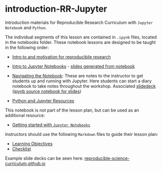 # introduction-RR-Jupyter
Introduction materials for Reproducible Research Curriculum with `Jupyter Notebook` and `Python`.

The individual segments of this lesson are contained in `.ipynb` files, located in the notebooks folder. These notebook lessons are designed to be taught in the following order:
- [Intro to and motivation for reproducibile research](https://github.com/Reproducible-Science-Curriculum/introduction-RR-Jupyter/blob/gh-pages/notebooks/Intro-to-reproducible-research.ipynb)
- [Intro to Jupyter Notebooks](https://github.com/Reproducible-Science-Curriculum/introduction-RR-Jupyter/blob/gh-pages/notebooks/Jupyter_Intro_Background.ipynb) - [slides generated from notebook](https://github.com/Reproducible-Science-Curriculum/introduction-RR-Jupyter/blob/gh-pages/slides/Jupyter_Intro_Background.slides.html)
- [Navigating the Notebook](https://github.com/Reproducible-Science-Curriculum/introduction-RR-Jupyter/blob/gh-pages/notebooks/Navigating%20the%20notebook%20-%20instructor%20script.ipynb): These are notes to the instructor to get students up and running with Jupyter. Here students can start a diary notebook to take notes throughout the workshop.  Associated [slidedeck](https://github.com/Reproducible-Science-Curriculum/introduction-RR-Jupyter/blob/master/slides/Workshop%20slides%20-%20using%20the%20notebooks.slides.html) ([ipynb source notebook for slides](https://github.com/Reproducible-Science-Curriculum/introduction-RR-Jupyter/blob/master/notebooks/Workshop%20slides%20-%20using%20the%20notebooks.ipynb))

- [Python and Jupyter Resources](https://github.com/Reproducible-Science-Curriculumintroduction-RR-Jupyter/blob/gh-pages/Resources.ipynb)

This notebook is not part of the lesson plan, but can be used as an additional resource:
- [Getting started with `Jupyter Notebooks`](https://github.com/Reproducible-Science-Curriculum/introduction-RR-Jupyter/blob/gh-pages/notebooks/getting_started_with_jupyter_notebooks.ipynb)

Instructors should use the following `Markdown` files to guide their lesson plan:
- [Learning Objectives](https://github.com/Reproducible-Science-Curriculum/introduction-RR-Jupyter/blob/gh-pages/learningObjectives.md)
- [Checklist](https://github.com/Reproducible-Science-Curriculum/introduction-RR-Jupyter/blob/gh-pages/Intro-checklist.md)

Example slide decks can be seen here: [reproducible-science-curriculum.github.io](https://reproducible-science-curriculum.github.io/introduction-RR-Jupyter/)
